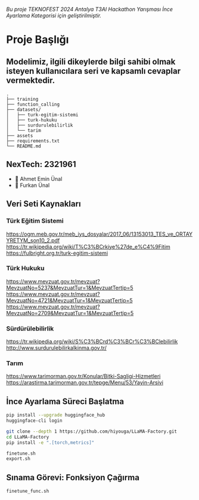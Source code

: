 *Bu proje TEKNOFEST 2024 Antalya T3AI Hackathon Yarışması İnce Ayarlama Kategorisi için geliştirilmiştir.*

# Proje Başlığı 
## Modelimiz, ilgili dikeylerde bilgi sahibi olmak isteyen kullanıcılara seri ve kapsamlı cevaplar vermektedir.


````
.
├── training
├── function_calling
├── datasets/
│   ├── turk-egitim-sistemi
│   ├── turk-hukuku
│   ├── surdurulebilirlik
│   └── tarim
├── assets
├── requirements.txt
└── README.md
````

## NexTech: 2321961
- 👤 Ahmet Emin Ünal
- 👤 Furkan Ünal


## Veri Seti Kaynakları
### Türk Eğitim Sistemi
https://ogm.meb.gov.tr/meb_iys_dosyalar/2017_06/13153013_TES_ve_ORTAYYRETYM_son10_2.pdf
https://tr.wikipedia.org/wiki/T%C3%BCrkiye%27de_e%C4%9Fitim
https://fulbright.org.tr/turk-egitim-sistemi
### Türk Hukuku
https://www.mevzuat.gov.tr/mevzuat?MevzuatNo=5237&MevzuatTur=1&MevzuatTertip=5
https://www.mevzuat.gov.tr/mevzuat?MevzuatNo=4721&MevzuatTur=1&MevzuatTertip=5
https://www.mevzuat.gov.tr/mevzuat?MevzuatNo=2709&MevzuatTur=1&MevzuatTertip=5
### Sürdürülebilirlik
https://tr.wikipedia.org/wiki/S%C3%BCrd%C3%BCr%C3%BClebilirlik
http://www.surdurulebilirkalkinma.gov.tr/
### Tarım
https://www.tarimorman.gov.tr/Konular/Bitki-Sagligi-Hizmetleri
https://arastirma.tarimorman.gov.tr/tepge/Menu/53/Yayin-Arsivi

## İnce Ayarlama Süreci Başlatma
```bash
pip install --upgrade huggingface_hub
huggingface-cli login
```
```bash
git clone --depth 1 https://github.com/hiyouga/LLaMA-Factory.git
cd LLaMA-Factory
pip install -e ".[torch,metrics]"
```
```bash
finetune.sh
export.sh
```

## Sınama Görevi: Fonksiyon Çağırma
```bash
finetune_func.sh
```
